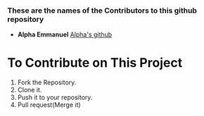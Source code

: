 ### These are the names of the Contributors to this github repository

* **Alpha Emmanuel** [Alpha's github](https://github.com/ealpha072)

# To Contribute on This Project
1. Fork the Repository.
2. Clone it.
3. Push it to your repository.
4. Pull request(Merge it)
